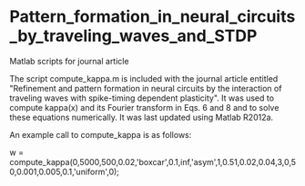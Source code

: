 Pattern_formation_in_neural_circuits_by_traveling_waves_and_STDP
================================================================

Matlab scripts for journal article

The script compute_kappa.m is included with the journal article entitled "Refinement and pattern formation in neural circuits by the interaction of traveling waves with spike-timing dependent plasticity". It was used to compute kappa(x) and its Fourier transform in Eqs. 6 and 8 and to solve these equations numerically. It was last updated using Matlab R2012a.

An example call to compute_kappa is as follows:

w = compute_kappa(0,5000,500,0.02,'boxcar',0.1,inf,'asym',1,0.51,0.02,0.04,3,0,50,0.001,0.005,0.1,'uniform',0);
